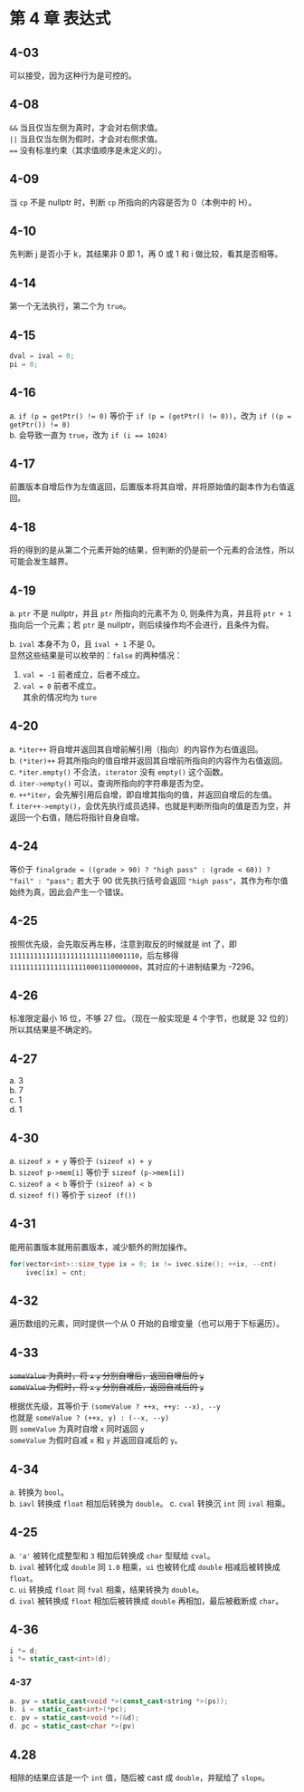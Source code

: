 # 第 4 章 表达式

## 4-03

可以接受，因为这种行为是可控的。

## 4-08

`&&` 当且仅当左侧为真时，才会对右侧求值。  
`||` 当且仅当左侧为假时，才会对右侧求值。  
`==` 没有标准约束（其求值顺序是未定义的）。

## 4-09

当 `cp` 不是 nullptr 时，判断 `cp` 所指向的内容是否为 0（本例中的 H）。

## 4-10

先判断 j 是否小于 k，其结果非 0 即 1，再 0 或 1 和 i 做比较，看其是否相等。

## 4-14

第一个无法执行，第二个为 `true`。

## 4-15

```C++
dval = ival = 0;
pi = 0;
```

## 4-16

a. `if (p = getPtr() != 0)` 等价于 `if (p = (getPtr() != 0))`，改为 `if ((p = getPtr()) != 0)`  
b. 会导致一直为 `true`，改为 `if (i == 1024)`

## 4-17

前置版本自增后作为左值返回，后置版本将其自增，并将原始值的副本作为右值返回。

## 4-18

将的得到的是从第二个元素开始的结果，但判断的仍是前一个元素的合法性，所以可能会发生越界。

## 4-19

a. `ptr` 不是 nullptr，并且 `ptr` 所指向的元素不为 0, 则条件为真，并且将 `ptr + 1` 指向后一个元素；若 `ptr` 是 nullptr，则后续操作均不会进行，且条件为假。

b. `ival` 本身不为 0，且 `ival + 1` 不是 0。  
显然这些结果是可以枚举的：`false` 的两种情况：
1. `val = -1` 前者成立，后者不成立。
2. `val = 0` 前者不成立。  
其余的情况均为 `ture`

## 4-20

a. `*iter++` 将自增并返回其自增前解引用（指向）的内容作为右值返回。  
b. `(*iter)++` 将其所指向的值自增并返回其自增前所指向的内容作为右值返回。  
c. `*iter.empty()` 不合法，`iterator` 没有 `empty()` 这个函数。  
d. `iter->empty()` 可以，查询所指向的字符串是否为空。  
e. `++*iter`，会先解引用后自增，即自增其指向的值，并返回自增后的左值。  
f. `iter++->empty()`，会优先执行成员选择，也就是判断所指向的值是否为空，并返回一个右值，随后将指针自身自增。

## 4-24

等价于 `finalgrade = ((grade > 90) ? "high pass" : (grade < 60)) ? "fail" : "pass";` 若大于 90 优先执行括号会返回 `"high pass"`，其作为布尔值始终为真，因此会产生一个错误。

## 4-25

按照优先级，会先取反再左移，注意到取反的时候就是 int 了，即 `11111111111111111111111110001110`，后左移得 `11111111111111111110001110000000`，其对应的十进制结果为 -7296。

## 4-26

标准限定最小 16 位，不够 27 位。（现在一般实现是 4 个字节，也就是 32 位的）所以其结果是不确定的。

## 4-27

a. 3  
b. 7  
c. 1  
d. 1  

## 4-30

a. `sizeof x + y` 等价于 `(sizeof x) + y`  
b. `sizeof p->mem[i]` 等价于 `sizeof (p->mem[i])`  
c. `sizeof a < b` 等价于 `(sizeof a) < b`  
d. `sizeof f()` 等价于 `sizeof (f())`

## 4-31

能用前置版本就用前置版本，减少额外的附加操作。

```C++
for(vector<int>::size_type ix = 0; ix != ivec.size(); ++ix, --cnt)
    ivec[ix] = cnt;
```

## 4-32

遍历数组的元素，同时提供一个从 0 开始的自增变量（也可以用于下标遍历）。

## 4-33

~~`someValue` 为真时，将 `x` `y` 分别自增后，返回自增后的 `y`  
`someValue` 为假时，将 `x` `y` 分别自减后，返回自减后的 `y`~~

根据优先级，其等价于 `(someValue ? ++x, ++y: --x), --y`  
也就是 `someValue ? (++x, y) : (--x, --y)`  
则 `someValue` 为真时自增 `x` 同时返回 `y`  
`someValue` 为假时自减 `x` 和 `y` 并返回自减后的 `y`。

## 4-34

a. 转换为 `bool`。  
b. `iavl` 转换成 `float` 相加后转换为 `double`。
c. `cval` 转换沉 `int` 同 `ival` 相乘。 

## 4-25

a. `'a'` 被转化成整型和 `3` 相加后转换成 `char` 型赋给 `cval`。  
b. `ival` 被转化成 `double` 同 `1.0` 相乘，`ui` 也被转化成 `double` 相减后被转换成 `float`。  
c. `ui` 转换成 `float` 同 `fval` 相乘，结果转换为 `double`。  
d. `ival` 被转换成 `float` 相加后被转换成 `double` 再相加，最后被截断成 `char`。

## 4-36

```C++
i *= d;
i *= static_cast<int>(d);
```

### 4-37
```C++
a. pv = static_cast<void *>(const_cast<string *>(ps));  
b. i = static_cast<int>(*pc);  
c. pv = static_cast<void *>(&d);
d. pc = static_cast<char *>(pv)
```

## 4.28

相除的结果应该是一个 `int` 值，随后被 cast 成 `double`，并赋给了 `slope`。